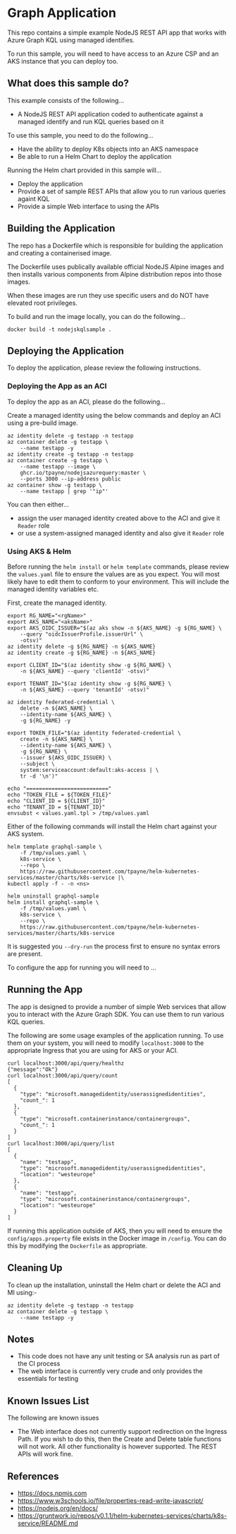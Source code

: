 Graph Application
=================

This repo contains a simple example NodeJS REST API app that works with Azure Graph KQL using managed identifies.

To run this sample, you will need to have access to an Azure CSP and an
AKS instance that you can deploy too.

What does this sample do?
-------------------------
This example consists of the following...
* A NodeJS REST API application coded to authenticate against a managed identify and run KQL queries based on it

To use this sample, you need to do the following...
* Have the ability to deploy K8s objects into an AKS namespace
* Be able to run a Helm Chart to deploy the application

Running the Helm chart provided in this sample will...
* Deploy the application
* Provide a set of sample REST APIs that allow you to run various queries againt KQL
* Provide a simple Web interface to using the APIs

Building the Application
------------------------
The repo has a Dockerfile which is responsible for building the application and creating a containerised image.

The Dockerfile uses publically available official NodeJS Alpine images and then installs various components from Alpine distribution repos into those images.

When these images are run they use specific users and do NOT have elevated root privileges.

To build and run the image locally, you can do the following...

```shell
docker build -t nodejskqlsample .
```

Deploying the Application
-------------------------
To deploy the application, please review the following instructions.

### Deploying the App as an ACI
To deploy the app as an ACI, please do the following...

Create a managed identity using the below commands and deploy an
ACI using a pre-build image.

```shell
az identity delete -g testapp -n testapp
az container delete -g testapp \
    --name testapp -y
az identity create -g testapp -n testapp
az container create -g testapp \
    --name testapp --image \
    ghcr.io/tpayne/nodejsazurequery:master \
    --ports 3000 --ip-address public
az container show -g testapp \
    --name testapp | grep '"ip"'
```

You can then either...
* assign the user managed identity created above to the ACI and
give it `Reader` role
* or use a system-assigned managed identity and also give it `Reader` role

### Using AKS & Helm
Before running the `helm install` or `helm template` commands, please review
the `values.yaml` file to ensure the values are as you expect. You will most
likely have to edit them to conform to your environment. This will include the
managed identity variables etc.

First, create the managed identity.

```shell
export RG_NAME="<rgName>"
export AKS_NAME="<aksName>"
export AKS_OIDC_ISSUER="$(az aks show -n ${AKS_NAME} -g ${RG_NAME} \
    --query "oidcIssuerProfile.issuerUrl" \
    -otsv)"
az identity delete -g ${RG_NAME} -n ${AKS_NAME}
az identity create -g ${RG_NAME} -n ${AKS_NAME}

export CLIENT_ID="$(az identity show -g ${RG_NAME} \
    -n ${AKS_NAME} --query 'clientId' -otsv)"

export TENANT_ID="$(az identity show -g ${RG_NAME} \
    -n ${AKS_NAME} --query 'tenantId' -otsv)"

az identity federated-credential \
    delete -n ${AKS_NAME} \
    --identity-name ${AKS_NAME} \
    -g ${RG_NAME} -y

export TOKEN_FILE="$(az identity federated-credential \
    create -n ${AKS_NAME} \
    --identity-name ${AKS_NAME} \
    -g ${RG_NAME} \
    --issuer ${AKS_OIDC_ISSUER} \
    --subject \
    system:serviceaccount:default:aks-access | \
    tr -d '\n')"

echo "=========================="
echo "TOKEN_FILE = ${TOKEN_FILE}"
echo "CLIENT_ID = ${CLIENT_ID}"
echo "TENANT_ID = ${TENANT_ID}"
envsubst < values.yaml.tpl > /tmp/values.yaml
```

Either of the following commands will install the Helm chart against your AKS system.

```shell
helm template graphql-sample \
    -f /tmp/values.yaml \
    k8s-service \
    --repo \
    https://raw.githubusercontent.com/tpayne/helm-kubernetes-services/master/charts/k8s-service |\
kubectl apply -f - -n <ns>
```

```shell
helm uninstall graphql-sample
helm install graphql-sample \
    -f /tmp/values.yaml \
    k8s-service \
    --repo \
    https://raw.githubusercontent.com/tpayne/helm-kubernetes-services/master/charts/k8s-service
```

It is suggested you `--dry-run` the process first to ensure no syntax errors are present.

To configure the app for running you will need to ...

Running the App
---------------
The app is designed to provide a number of simple Web services that allow you to interact with the Azure Graph SDK. You can use them to run various KQL queries.

The following are some usage examples of the application running. To use them on your system, you will need to modify `localhost:3000` to the appropriate Ingress that you are using for AKS or your ACI.

```shell
curl localhost:3000/api/query/healthz
{"message":"Ok"}
curl localhost:3000/api/query/count
[
  {
    "type": "microsoft.managedidentity/userassignedidentities",
    "count_": 1
  },
  {
    "type": "microsoft.containerinstance/containergroups",
    "count_": 1
  }
]
curl localhost:3000/api/query/list
[
  {
    "name": "testapp",
    "type": "microsoft.managedidentity/userassignedidentities",
    "location": "westeurope"
  },
  {
    "name": "testapp",
    "type": "microsoft.containerinstance/containergroups",
    "location": "westeurope"
  }
]
```

If running this application outside of AKS, then you will need to ensure the `config/apps.property` file exists in the Docker image in `/config`. You can do this by modifying the `Dockerfile` as appropriate.

Cleaning Up
-----------
To clean up the installation, uninstall the Helm chart or delete the ACI and MI using:-

```shell
az identity delete -g testapp -n testapp
az container delete -g testapp \
    --name testapp -y
```

Notes
-----
- This code does not have any unit testing or SA analysis run as part of the CI process
- The web interface is currently very crude and only provides the essentials for testing

Known Issues List
-----------------
The following are known issues

- The Web interface does not currently support redirection on the Ingress Path. If you wish to do this, then the Create and Delete table functions will not work. All other functionality is however supported. The REST APIs will work fine.

References
----------
- https://docs.npmjs.com
- https://www.w3schools.io/file/properties-read-write-javascript/
- https://nodejs.org/en/docs/
- https://gruntwork.io/repos/v0.1.1/helm-kubernetes-services/charts/k8s-service/README.md
